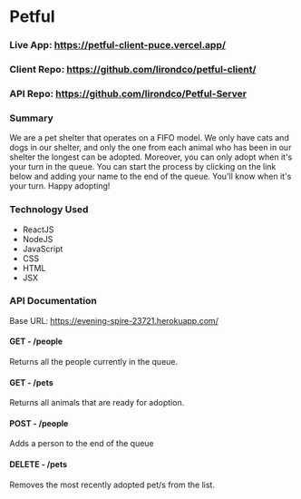 # Petful

### Live App: https://petful-client-puce.vercel.app/

### Client Repo: https://github.com/lirondco/petful-client/

### API Repo: https://github.com/lirondco/Petful-Server

### Summary

We are a pet shelter that operates on a FIFO model. We only have cats and dogs in our shelter, and only the one from each animal who has been in our shelter the longest can be adopted. Moreover, you can only adopt when it's your turn in the queue. You can start the process by clicking on the link below and adding your name to the end of the queue. You'll know when it's your turn. Happy adopting!

### Technology Used

* ReactJS
* NodeJS
* JavaScript
* CSS
* HTML
* JSX

### API Documentation

Base URL: https://evening-spire-23721.herokuapp.com/

#### GET - /people

Returns all the people currently in the queue.

#### GET - /pets

Returns all animals that are ready for adoption.

#### POST - /people

Adds a person to the end of the queue


#### DELETE - /pets

Removes the most recently adopted pet/s from the list.
